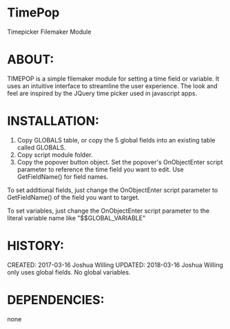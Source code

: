 # TimePop
Timepicker Filemaker Module



# ABOUT:
TIMEPOP is a simple filemaker module for setting a time field or variable. It uses an intuitive interface to streamline the user experience. The look and feel are inspired by the JQuery time picker used in javascript apps.



# INSTALLATION:
1. Copy GLOBALS table, or copy the 5 global fields into an existing table called GLOBALS.
2. Copy script module folder.
3. Copy the popover button object. Set the popover's OnObjectEnter script parameter to reference the time field you want to edit. Use GetFieldName(<yourField>) for field names.

To set additional fields, just change the OnObjectEnter script parameter to GetFieldName(<yourField>) of the field you want to target.

To set variables, just change the OnObjectEnter script parameter to the literal variable name like "$$GLOBAL_VARIABLE"



# HISTORY:
CREATED: 2017-03-16   Joshua Willing
UPDATED: 2018-03-16   Joshua Willing only uses global fields. No global variables.



# DEPENDENCIES: 
none


